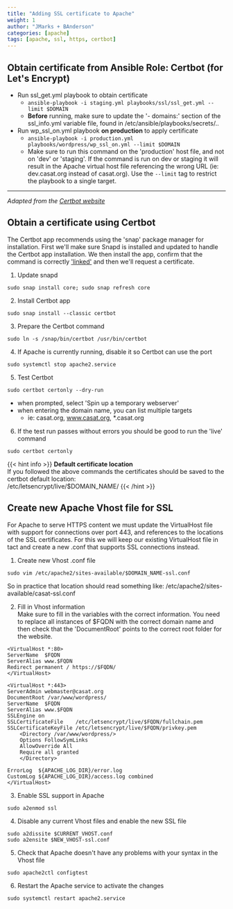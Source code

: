 ```yaml
---
title: "Adding SSL certificate to Apache"
weight: 1
author: "JMarks + BAnderson"
categories: [apache]
tags: [apache, ssl, https, certbot]
---
```

## Obtain certificate from Ansible Role: Certbot (for Let's Encrypt)
- Run ssl_get.yml playbook to obtain certificate
    - ```ansible-playbook -i staging.yml playbooks/ssl/ssl_get.yml --limit $DOMAIN```
    - **Before** running, make sure to update the '- domains:' section of the ssl_info.yml variable file, found in /etc/ansible/playbooks/secrets/..
- Run wp_ssl_on.yml playbook **on production** to apply certificate
    - ```ansible-playbook -i production.yml playbooks/wordpress/wp_ssl_on.yml --limit $DOMAIN```
    - Make sure to run this command on the 'production' host file, and not on 'dev' or 'staging'. If the command is run on dev or staging it will result in the Apache virtual host file referencing the wrong URL (ie: dev.casat.org instead of casat.org). Use the ```--limit``` tag to restrict the playbook to a single target.
---
*Adapted from the [Certbot website](https://certbot.eff.org/lets-encrypt)*

## Obtain a certificate using Certbot
The Certbot app recommends using the 'snap' package manager for installation. First we'll make sure Snapd is installed and updated to handle the Certbot app installation. We then install the app, confirm that the command is correctly ['linked'](http://manpages.ubuntu.com/manpages/xenial/man1/ln.1.html) and then we'll request a certificate.

1. Update snapd
```
sudo snap install core; sudo snap refresh core
```

2. Install Certbot app
```
sudo snap install --classic certbot
```

3. Prepare the Certbot command
```
sudo ln -s /snap/bin/certbot /usr/bin/certbot
```

4. If Apache is currently running, disable it so Certbot can use the port
```
sudo systemctl stop apache2.service
```

5. Test Certbot
```
sudo certbot certonly --dry-run
```
- when prompted, select 'Spin up a temporary webserver'
- when entering the domain name, you can list multiple targets
    - ie: casat.org, www.casat.org, *.casat.org

6. If the test run passes without errors you should be good to run the 'live' command
```
sudo certbot certonly
```  
{{< hint info >}}
**Default certificate location**\
If you followed the above commands the certificates should be saved to the certbot default location:\
/etc/letsencrypt/live/$DOMAIN_NAME/
{{< /hint >}}


## Create new Apache Vhost file for SSL

For Apache to serve HTTPS content we must update the VirtualHost file with support for connections over port 443, and references to the locations of the SSL certificates. For this we will keep our existing VirtualHost file in tact and create a new .conf that supports SSL connections instead.

1. Create new Vhost .conf file
```
sudo vim /etc/apache2/sites-available/$DOMAIN_NAME-ssl.conf
```
So in practice that location should read something like: /etc/apache2/sites-available/casat-ssl.conf

2. Fill in Vhost information\
Make sure to fill in the variables with the correct information. You need to replace all instances of $FQDN with the correct domain name and then check that the 'DocumentRoot' points to the correct root folder for the website.
```
<VirtualHost *:80>
ServerName  $FQDN
ServerAlias www.$FQDN
Redirect permanent / https://$FQDN/
</VirtualHost>

<VirtualHost *:443>
ServerAdmin webmaster@casat.org
DocumentRoot /var/www/wordpress/
ServerName  $FQDN
ServerAlias www.$FQDN
SSLEngine on
SSLCertificateFile    /etc/letsencrypt/live/$FQDN/fullchain.pem
SSLCertificateKeyFile /etc/letsencrypt/live/$FQDN/privkey.pem
    <Directory /var/www/wordpress/>
    Options FollowSymLinks
    AllowOverride All
    Require all granted
    </Directory>

ErrorLog  ${APACHE_LOG_DIR}/error.log
CustomLog ${APACHE_LOG_DIR}/access.log combined
</VirtualHost>
```

3. Enable SSL support in Apache
```
sudo a2enmod ssl
```

4. Disable any current Vhost files and enable the new SSL file
```
sudo a2dissite $CURRENT_VHOST.conf
sudo a2ensite $NEW_VHOST-ssl.conf
```

5. Check that Apache doesn't have any problems with your syntax in the Vhost file
```
sudo apache2ctl configtest
```

6. Restart the Apache service to activate the changes
```
sudo systemctl restart apache2.service
```
